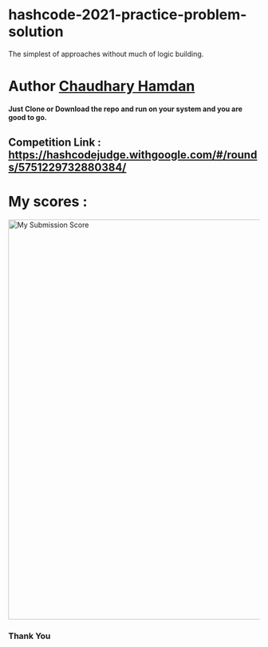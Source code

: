 # hashcode-2021-practice-problem-solution
The simplest of approaches without much of logic building.
# Author <a href="https://chaudharyhamdan.me/">Chaudhary Hamdan </a>
#### Just Clone or Download the repo and run on your system and you are good to go.
## Competition Link : <a href="https://hashcodejudge.withgoogle.com/#/rounds/5751229732880384/"> https://hashcodejudge.withgoogle.com/#/rounds/5751229732880384/ </a>

# My scores : 
<img src="https://github.com/hamdan-codes/hashcode-2021-practice-problem-solution/blob/main/Score.PNG?raw=true" alt="My Submission Score" width="800">

### Thank You
